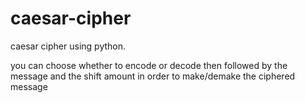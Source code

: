 # caesar-cipher
caesar cipher using python. 

you can choose whether to encode or decode then followed by the message and the shift amount in order to make/demake the ciphered message
